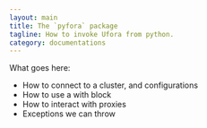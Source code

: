 ```yaml
---
layout: main
title: The `pyfora` package
tagline: How to invoke Ufora from python.
category: documentations
---
```


What goes here:

* How to connect to a cluster, and configurations
* How to use a with block
* How to interact with proxies
* Exceptions we can throw
